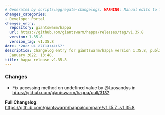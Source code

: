 ```yaml
---
# Generated by scripts/aggregate-changelogs. WARNING: Manual edits to this files will be overwritten.
changes_categories:
- Developer Portal
changes_entry:
  repository: giantswarm/happa
  url: https://github.com/giantswarm/happa/releases/tag/v1.35.8
  version: 1.35.8
  version_tag: v1.35.8
date: '2022-01-27T13:48:57'
description: Changelog entry for giantswarm/happa version 1.35.8, published on 27
  January 2022, 13:48.
title: happa release v1.35.8
---
```


### Changes

* Fix accessing method on undefined value by @kuosandys in https://github.com/giantswarm/happa/pull/3137

**Full Changelog**: https://github.com/giantswarm/happa/compare/v1.35.7...v1.35.8
